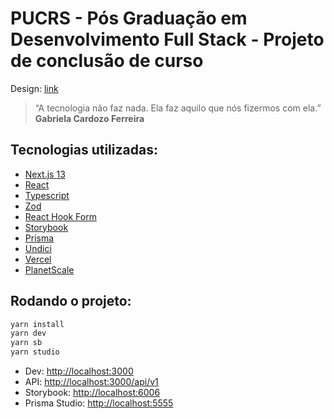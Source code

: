 # PUCRS - Pós Graduação em Desenvolvimento Full Stack - Projeto de conclusão de curso

Design: [link](https://www.canva.com/design/DAFppOe1EZY/t0aUOGaysH_H17mhEUbbIA/view?utm_content=DAFppOe1EZY&utm_campaign=designshare&utm_medium=link&utm_source=publishsharelink)

> “A tecnologia não faz nada.
> Ela faz aquilo que nós fizermos com ela.”
> **Gabriela Cardozo Ferreira**

## Tecnologias utilizadas:
- [Next.js 13](https://nextjs.org/)
- [React](https://react.dev/)
- [Typescript](https://www.typescriptlang.org/)
- [Zod](https://zod.dev/)
- [React Hook Form](https://www.react-hook-form.com/)
- [Storybook](https://storybook.js.org/)
- [Prisma](https://www.prisma.io/)
- [Undici](https://github.com/nodejs/undici)
- [Vercel](https://vercel.com/)
- [PlanetScale](https://planetscale.com/)

## Rodando o projeto:

```bash
yarn install
yarn dev
yarn sb
yarn studio
```

- Dev: [http://localhost:3000](http://localhost:3000)
- API: [http://localhost:3000/api/v1](http://localhost:3000/api/v1)
- Storybook: [http://localhost:6006](http://localhost:6006)
- Prisma Studio: [http://localhost:5555](http://localhost:5555)

